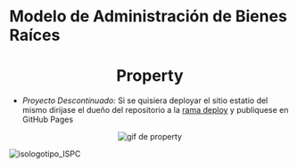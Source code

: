 # Modelo de Administración de Bienes Raíces

<h1 align="center">Property</h1>

- _Proyecto Descontinuado:_ Si se quisiera deployar el sitio estatio del mismo dirijase el dueño del repositorio a la [rama deploy](https://github.com/NicoRojo62/FullStackDevIspc/tree/deploy) y publiquese en GitHub Pages

<p align="center">
<img src="https://user-images.githubusercontent.com/95236196/200439073-b806cef5-1728-4d87-a816-98d8525380ee.gif" alt="gif de property"/>
</p>

![isologotipo_ISPC](https://user-images.githubusercontent.com/95236196/193440003-0dbe289b-01f5-4d98-934c-1b39cff81730.png)
